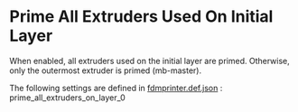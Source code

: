 # Prime All Extruders Used On Initial Layer

When enabled, all extruders used on the initial layer are primed. Otherwise, only the outermost extruder is primed (mb-master).

The following settings are defined in [fdmprinter.def.json](https://github.com/smartavionics/Cura/blob/mb-master/resources/definitions/fdmprinter.def.json) : prime_all_extruders_on_layer_0

